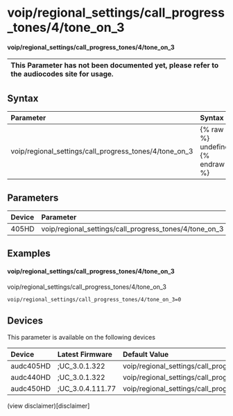 ﻿---
description: voip/regional_settings/call_progress_tones/4/tone_on_3
search: false
---

# voip/regional_settings/call_progress_tones/4/tone_on_3

#### voip/regional_settings/call_progress_tones/4/tone_on_3


| This Parameter has not been documented yet, please refer to the audiocodes site for usage.  |
| :--- |

## Syntax
| Parameter | Syntax |
| :--- | :--- |
|voip/regional_settings/call_progress_tones/4/tone_on_3 | {% raw %} undefined {% endraw %} |

## Parameters
|Device|Parameter|value|Description|
|:---|:---|:---|:---|
| 405HD | voip/regional_settings/call_progress_tones/4/tone_on_3 |  |  |

## Examples
#### voip/regional_settings/call_progress_tones/4/tone_on_3

voip/regional_settings/call_progress_tones/4/tone_on_3

```
voip/regional_settings/call_progress_tones/4/tone_on_3=0
```

## Devices
This parameter is available on the following devices

| Device | Latest Firmware | Default Value |
|:---|:---|:---|
| audc405HD | ;UC_3.0.1.322 | voip/regional_settings/call_progress_tones/4/tone_on_3=0 
| audc440HD | ;UC_3.0.1.322 | voip/regional_settings/call_progress_tones/4/tone_on_3=0 
| audc450HD | ;UC_3.0.4.111.77 | voip/regional_settings/call_progress_tones/4/tone_on_3=0 

(view disclaimer)[disclaimer]
